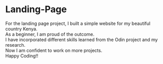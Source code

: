 # Landing-Page
For the landing page project, I built a simple website for my beautiful country Kenya.<br>
As a beginner, I am proud of the outcome.<br>
I have incorporated different skills learned from the Odin project and my research.<br>
Now I am confident to work on more projects.<br>
Happy Coding!!
